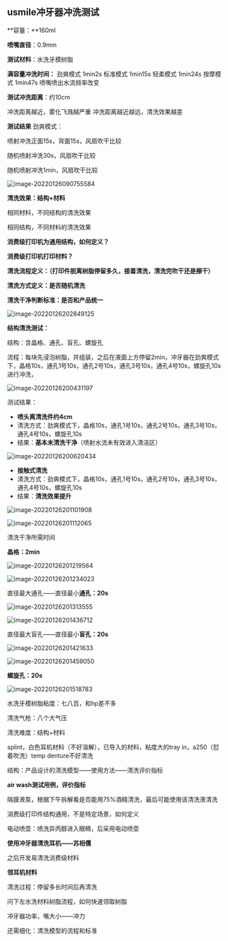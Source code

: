 ## usmile冲牙器冲洗测试

**容量：**160ml

**喷嘴直径**：0.9mm

**测试材料**：水洗牙模树脂

**满容量冲洗时间：**
劲爽模式 1min2s
标准模式 1min15s
轻柔模式 1min24s
按摩模式 1min47s
喷嘴喷出水流频率改变

**测试冲洗距离**：约10cm

冲洗距离越近，雾化飞溅越严重 
冲洗距离越近越远，清洗效果越差

**测试结果**
劲爽模式：

喷射冲洗正面15s，背面15s，风扇吹干比较

随机喷射冲洗30s，风扇吹干比较

随机喷射冲洗1min，风扇吹干比较

![image-20220126090755584](E:\文档\GitHub\Notiz\冲牙器冲洗测试.assets\image-20220126090755584.png)



**清洗效果：结构+材料**

相同材料，不同结构的清洗效果

相同结构，不同材料的清洗效果

**消费级打印机为通用结构，如何定义？**

**消费级打印机打印材料？**

**清洗流程定义：（打印件脱离树脂停留多久，接着清洗，清洗完吹干还是擦干）**

**清洗方式定义：是否随机清洗**

**清洗干净判断标准：是否和产品统一**

![image-20220126202849125](E:\文档\GitHub\Notiz\usmile冲牙器冲洗测试.assets\image-20220126202849125.png)





**结构清洗测试：**

结构：含晶格、通孔、盲孔、螺旋孔

流程：每块先浸泡树脂，并组装，之后在液面上方停留2min，冲牙器在劲爽模式下，晶格10s，通孔1号10s，通孔2号10s，通孔3号10s，通孔4号10s，螺旋孔10s进行冲洗，

![image-20220126200431197](E:\文档\GitHub\Notiz\usmile冲牙器冲洗测试.assets\image-20220126200431197.png)



测试结果：

- **喷头离清洗件约4cm**
- 清洗方式：劲爽模式下，晶格10s，通孔1号10s，通孔2号10s，通孔3号10s，通孔4号10s，螺旋孔10s
- 结果：**基本未清洗干净**（喷射水流未有效进入清洁区）

![image-20220126200620434](E:\文档\GitHub\Notiz\usmile冲牙器冲洗测试.assets\image-20220126200620434.png)



- **接触式清洗**
- 清洗方式：劲爽模式下，晶格10s，通孔1号10s，通孔2号10s，通孔3号10s，通孔4号10s，螺旋孔10s
- 结果：**清洗效果提升**

![image-20220126201101908](E:\文档\GitHub\Notiz\usmile冲牙器冲洗测试.assets\image-20220126201101908.png)

![image-20220126201112065](E:\文档\GitHub\Notiz\usmile冲牙器冲洗测试.assets\image-20220126201112065.png)



清洗干净所需时间

**晶格：2min**

![image-20220126201219564](E:\文档\GitHub\Notiz\usmile冲牙器冲洗测试.assets\image-20220126201219564.png)

![image-20220126201234023](E:\文档\GitHub\Notiz\usmile冲牙器冲洗测试.assets\image-20220126201234023.png)

直径最大通孔——直径最小**通孔：20s**

![image-20220126201313555](E:\文档\GitHub\Notiz\usmile冲牙器冲洗测试.assets\image-20220126201313555.png)

![image-20220126201436712](E:\文档\GitHub\Notiz\usmile冲牙器冲洗测试.assets\image-20220126201436712.png)

直径最大盲孔——直径最小**盲孔：20s**

![image-20220126201421633](E:\文档\GitHub\Notiz\usmile冲牙器冲洗测试.assets\image-20220126201421633.png)

![image-20220126201459050](E:\文档\GitHub\Notiz\usmile冲牙器冲洗测试.assets\image-20220126201459050.png)

**螺旋孔：20s**

![image-20220126201518783](E:\文档\GitHub\Notiz\usmile冲牙器冲洗测试.assets\image-20220126201518783.png)

















水洗牙模树脂粘度：七八百，和hp差不多

清洗气枪：八个大气压

清洗难度：结构+材料

 splint，白色耳机材料（不好溶解），已导入的材料，粘度大的tray in，a250（怼着吹洗）temp denture不好清洗

结构：产品设计的清洗模型——使用方法——清洗评价指标

**air wash测试用例，评价指标**

隔膜液泵，根据下午拆解看是否能用75%酒精清洗，最后可能使用该清洗液清洗

消费级打印件结构通用，不是特定场景，如何定义

电动喷壶：喷洗异丙醇进入眼睛，后采用电动喷壶

**使用冲牙器清洗耳机——苏相儒**

之后开发易清洗消费级材料

**领耳机材料**

清洗过程：停留多长时间后再清洗

问下左水洗材料树脂流程，如何快速领取树脂

冲牙器功率，嘴大小——冲力

还需细化：清洗模型的流程和标准
